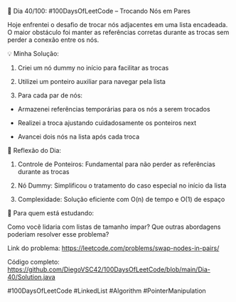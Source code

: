 🚀 Dia 40/100: #100DaysOfLeetCode – Trocando Nós em Pares

Hoje enfrentei o desafio de trocar nós adjacentes em uma lista encadeada. O maior obstáculo foi manter as referências corretas durante as trocas sem perder a conexão entre os nós.

💡 Minha Solução:

1. Criei um nó dummy no início para facilitar as trocas

2. Utilizei um ponteiro auxiliar para navegar pela lista

3. Para cada par de nós:

- Armazenei referências temporárias para os nós a serem trocados

- Realizei a troca ajustando cuidadosamente os ponteiros next

- Avancei dois nós na lista após cada troca

🌟 Reflexão do Dia:

1. Controle de Ponteiros: Fundamental para não perder as referências durante as trocas

2. Nó Dummy: Simplificou o tratamento do caso especial no início da lista

3. Complexidade: Solução eficiente com O(n) de tempo e O(1) de espaço

📌 Para quem está estudando:

Como você lidaria com listas de tamanho ímpar? Que outras abordagens poderiam resolver esse problema?

Link do problema: https://leetcode.com/problems/swap-nodes-in-pairs/

Código completo: https://github.com/DiegoVSC42/100DaysOfLeetCode/blob/main/Dia-40/Solution.java

#100DaysOfLeetCode #LinkedList #Algorithm #PointerManipulation
